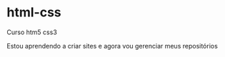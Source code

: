 # html-css
 Curso htm5 css3

 Estou aprendendo a criar sites e agora vou gerenciar meus repositórios
